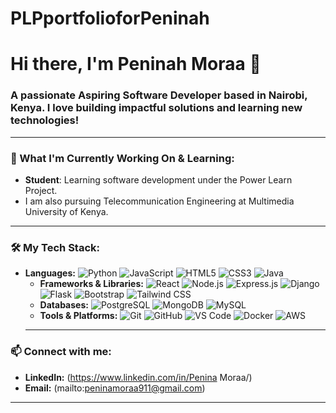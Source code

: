 # PLPportfolioforPeninah
# Hi there, I'm Peninah Moraa 👋

### A passionate Aspiring Software Developer based in Nairobi, Kenya. I love building impactful solutions and learning new technologies!

---

### 🌱 What I'm Currently Working On & Learning:

* **Student**: Learning software development under the Power Learn Project.
* I am also pursuing Telecommunication Engineering at Multimedia University of Kenya.

---

### 🛠️ My Tech Stack:

* **Languages:**
    ![Python](https://img.shields.io/badge/Python-3776AB?style=for-the-badge&logo=python&logoColor=white)
    ![JavaScript](https://img.shields.io/badge/JavaScript-F7DF1E?style=for-the-badge&logo=javascript&logoColor=black)
    ![HTML5](https://img.shields.io/badge/HTML5-E34F26?style=for-the-badge&logo=html5&logoColor=white)
    ![CSS3](https://img.shields.io/badge/CSS3-1572B6?style=for-the-badge&logo=css3&logoColor=white)
    ![Java](https://img.shields.io/badge/Java-007396?style=for-the-badge&logo=java&logoColor=white)
    * **Frameworks & Libraries:**
    ![React](https://img.shields.io/badge/React-61DAFB?style=for-the-badge&logo=react&logoColor=black)
    ![Node.js](https://img.shields.io/badge/Node.js-339933?style=for-the-badge&logo=node.js&logoColor=white)
    ![Express.js](https://img.shields.io/badge/Express.js-000000?style=for-the-badge&logo=express&logoColor=white)
    ![Django](https://img.shields.io/badge/Django-092E20?style=for-the-badge&logo=django&logoColor=white)
    ![Flask](https://img.shields.io/badge/Flask-000000?style=for-the-badge&logo=flask&logoColor=white)
    ![Bootstrap](https://img.shields.io/badge/Bootstrap-7952B3?style=for-the-badge&logo=bootstrap&logoColor=white)
    ![Tailwind CSS](https://img.shields.io/badge/Tailwind_CSS-38B2AC?style=for-the-badge&logo=tailwind-css&logoColor=white)
    * **Databases:**
    ![PostgreSQL](https://img.shields.io/badge/PostgreSQL-316192?style=for-the-badge&logo=postgresql&logoColor=white)
    ![MongoDB](https://img.shields.io/badge/MongoDB-47A248?style=for-the-badge&logo=mongodb&logoColor=white)
    ![MySQL](https://img.shields.io/badge/MySQL-4479A1?style=for-the-badge&logo=mysql&logoColor=white)
    * **Tools & Platforms:**
    ![Git](https://img.shields.io/badge/Git-F05032?style=for-the-badge&logo=git&logoColor=white)
    ![GitHub](https://img.shields.io/badge/GitHub-181717?style=for-the-badge&logo=github&logoColor=white)
    ![VS Code](https://img.shields.io/badge/VS_Code-007ACC?style=for-the-badge&logo=visual-studio-code&logoColor=white)
    ![Docker](https://img.shields.io/badge/Docker-2496ED?style=for-the-badge&logo=docker&logoColor=white)
    ![AWS](https://img.shields.io/badge/AWS-232F3E?style=for-the-badge&logo=amazon-aws&logoColor=white)
    ---

### 📫 Connect with me:

* **LinkedIn:** (https://www.linkedin.com/in/Penina Moraa/)
* **Email:** (mailto:peninamoraa911@gmail.com)

---
